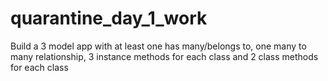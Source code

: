 # quarantine_day_1_work
Build a 3 model app with at least one has many/belongs to, one many to many relationship, 3 instance methods for each class and 2 class methods for each class

